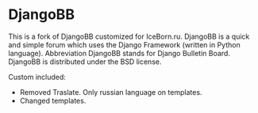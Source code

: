 DjangoBB
========

This is a fork of DjangoBB customized for IceBorn.ru. DjangoBB is a quick and simple forum which uses the Django Framework (written in Python language). Abbreviation DjangoBB stands for Django Bulletin Board. DjangoBB is distributed under the BSD license. 

Custom included:
- Removed Traslate. Only russian language on templates.
- Changed templates.
